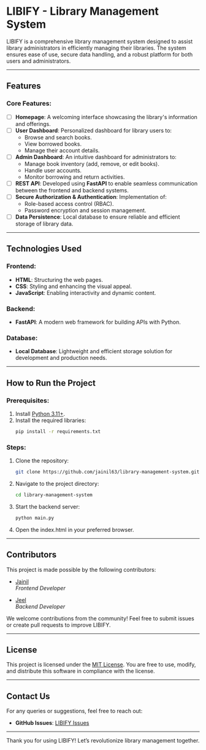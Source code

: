 # LIBIFY - Library Management System

LIBIFY is a comprehensive library management system designed to assist library administrators in efficiently managing their libraries. The system ensures ease of use, secure data handling, and a robust platform for both users and administrators.

---

## Features

### Core Features:
- [ ] **Homepage**: A welcoming interface showcasing the library's information and offerings.
- [ ] **User Dashboard**: Personalized dashboard for library users to:
  - Browse and search books.
  - View borrowed books.
  - Manage their account details.
- [ ] **Admin Dashboard**: An intuitive dashboard for administrators to:
  - Manage book inventory (add, remove, or edit books).
  - Handle user accounts.
  - Monitor borrowing and return activities.
- [ ] **REST API**: Developed using **FastAPI** to enable seamless communication between the frontend and backend systems.
- [ ] **Secure Authorization & Authentication**: Implementation of:
  - Role-based access control (RBAC).
  - Password encryption and session management.
- [ ] **Data Persistence**: Local database to ensure reliable and efficient storage of library data.

---

## Technologies Used

### Frontend:
- **HTML**: Structuring the web pages.
- **CSS**: Styling and enhancing the visual appeal.
- **JavaScript**: Enabling interactivity and dynamic content.

### Backend:
- **FastAPI**: A modern web framework for building APIs with Python.

### Database:
- **Local Database**: Lightweight and efficient storage solution for development and production needs.

---

## How to Run the Project

### Prerequisites:
1. Install [Python 3.11+](https://www.python.org/downloads/).
2. Install the required libraries:
   ```bash
   pip install -r requirements.txt
   ```

### Steps:
1. Clone the repository:
   ```bash
   git clone https://github.com/jainil63/library-management-system.git
   ```
2. Navigate to the project directory:
   ```bash
   cd library-management-system
   ```
3. Start the backend server:
   ```bash
   python main.py
   ```
4. Open the index.html in your preferred browser.

---

## Contributors

This project is made possible by the following contributors:

- [Jainil](https://github.com/jainil63)  
  _Frontend Developer_

- [Jeel](https://github.com/JeelDobariya38)  
  _Backend Developer_

We welcome contributions from the community! Feel free to submit issues or create pull requests to improve LIBIFY.

---

## License

This project is licensed under the [MIT License](LICENSE.txt). You are free to use, modify, and distribute this software in compliance with the license.

---

## Contact Us

For any queries or suggestions, feel free to reach out:
- **GitHub Issues**: [LIBIFY Issues](https://github.com/jainil63/library-management-system/issues)

---

Thank you for using LIBIFY! Let’s revolutionize library management together.

